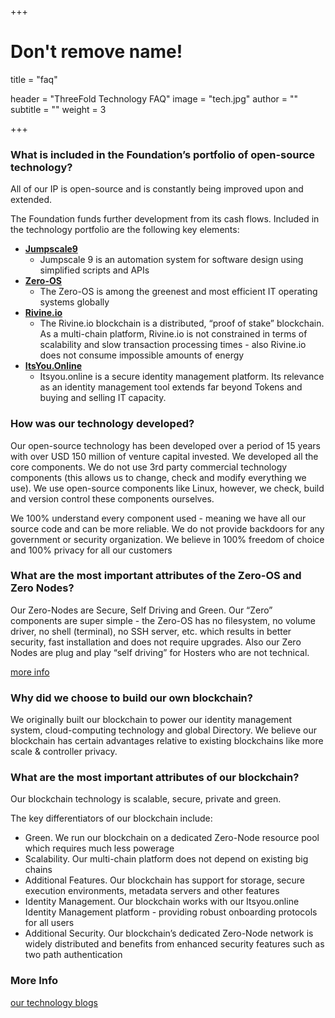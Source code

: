 +++
# Don't remove name!
title = "faq"

header = "ThreeFold Technology FAQ"
image = "tech.jpg"
author = ""
subtitle = ""
weight = 3

+++


### What is included in the Foundation’s portfolio of open-source technology?

All of our IP is open-source and is constantly being improved upon and extended.  

The Foundation funds further development from its cash flows. Included in the technology portfolio are the following key elements:

- [**Jumpscale9**](https://github.com/jumpscale)
    - Jumpscale 9 is an automation system for software design using simplified scripts and APIs
- [**Zero-OS**](https://github.com/zero-os)
    - The Zero-OS is among the greenest and most efficient IT operating systems globally
- [**Rivine.io**](https://github.com/rivine)  
    - The Rivine.io blockchain is a distributed, “proof of stake” blockchain.  As a multi-chain platform, Rivine.io is not constrained in terms of scalability and slow transaction processing times - also Rivine.io does not consume impossible amounts of energy
- [**ItsYou.Online**](https://github.com/itsyouonline)
    - Itsyou.online is a  secure identity management platform.  Its relevance as an identity management tool extends far beyond Tokens and buying and selling IT capacity.

### ​How was our technology developed?

Our open-source technology has been developed over a period of 15 years with over USD 150 million of venture capital invested.  We developed all the core components.  We do not use 3rd party commercial technology components (this allows us to change, check and modify everything we use).  We use open-source components like Linux, however, we check, build and version control these components ourselves.  

We 100% understand every component used - meaning we have all our source code and can be more reliable.  We do not provide backdoors for any government or security organization.  We believe in 100% freedom of choice and 100% privacy for all our customers

### What are the most important attributes of the Zero-OS and Zero Nodes?

Our Zero-Nodes are Secure, Self Driving and Green.  Our “Zero” components are super simple - the Zero-OS has no filesystem, no volume driver, no shell (terminal), no SSH server, etc. which results in better security, fast installation and does not require upgrades.  Also our Zero Nodes are plug and play “self driving” for Hosters who are not technical.  

[more info](/information/magical-zero-node/)


### Why did we choose to build our own blockchain?

We originally built our blockchain to power our identity management system, cloud-computing technology and global Directory.   We believe our blockchain has certain advantages relative to existing blockchains like more scale & controller privacy.

### What are the most important attributes of our blockchain?

Our blockchain technology is scalable, secure, private and green.  

The key differentiators of our blockchain include:
- Green.  We  run our blockchain on a dedicated Zero-Node resource pool which requires much less powerage
- Scalability.  Our multi-chain platform does not depend on existing big chains
- Additional Features.  Our blockchain has support for storage, secure execution environments, metadata servers and other features
- Identity Management.  Our blockchain works with our Itsyou.online Identity Management platform - providing robust onboarding protocols for all users
- Additional Security.  Our blockchain’s dedicated Zero-Node network is widely distributed and benefits from enhanced security features such as two path authentication

### More Info

[our technology blogs](/information/)
